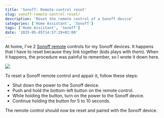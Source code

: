 ```yaml
---
title: 'Sonoff: Remote-control reset'
slug: sonoff-remote-control-reset/
description: 'Reset the remote control of a Sonoff device'
categories: ['Home Assistant', 'Sonoff']
tags: ['Home Assistant', 'Sonoff']
date: '2025-05-05T14:57:29+02:00'
---
```


At home, I've 2 [Sonoff remote](https://www.sonoff.be/a-57623819/telecommandes/sonoff-rm433-telecommande) controls for my Sonoff devices. It happens that I have to reset because they link together (kids plays with them). When it happens, the procedure was painful to remember, so I wrote it down here.

![](../../static/images/sonoff_rc.avif)

To reset a Sonoff remote control and appair it, follow these steps:

- Shut down the power to the Sonoff device.
- Push and hold the bottom-left button on the remote control.
- While holding the button, turn on the power to the Sonoff device.
- Continue holding the button for 5 to 10 seconds.

The remote control should now be reset and paired with the Sonoff device.
